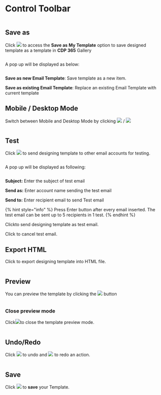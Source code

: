 # Control Toolbar

<figure><img src="../../.gitbook/assets/image (3967).png" alt=""><figcaption></figcaption></figure>

## Save as

Click ![](<../../.gitbook/assets/image (3968).png>) to access the **Save as** **My Template** option to save designed template as a template in **CDP 365** Gallery

<figure><img src="../../.gitbook/assets/image (3970).png" alt=""><figcaption></figcaption></figure>

A pop up will be displayed as below:

<figure><img src="../../.gitbook/assets/image (3971).png" alt=""><figcaption></figcaption></figure>

**Save as new Email Template**: Save template as a new item.

**Save as existing Email Template**: Replace an existing Email Template with current template

## Mobile / Desktop Mode

Switch between Mobile and Desktop Mode by clicking ![](<../../.gitbook/assets/image (1040).png>) / ![](<../../.gitbook/assets/image (2011).png>)

<figure><img src="../../.gitbook/assets/image (3972).png" alt=""><figcaption></figcaption></figure>

## Test

Click ![](<../../.gitbook/assets/image (3973).png>) to send designing template to other email accounts for testing.

<figure><img src="../../.gitbook/assets/image (3974).png" alt=""><figcaption></figcaption></figure>

A pop up will be displayed as following:

<figure><img src="../../.gitbook/assets/image (3975).png" alt=""><figcaption></figcaption></figure>

**Subject:** Enter the subject of test email

**Send as:** Enter account name sending the test email

**Send to:** Enter recipient email to send Test email&#x20;

{% hint style="info" %}
Press Enter button after every email inserted. The test email can be sent up to 5 recipients in 1 test.
{% endhint %}

Click<img src="../../.gitbook/assets/image (3976).png" alt="" data-size="original">to send designing template as test email.

Click <img src="../../.gitbook/assets/image (3977).png" alt="" data-size="original">to cancel test email.



## Export HTML

Click <img src="../../.gitbook/assets/image (3979).png" alt="" data-size="original">to export designing template into HTML file.

<figure><img src="../../.gitbook/assets/image (3978).png" alt=""><figcaption></figcaption></figure>

## Preview

You can preview the template by clicking the ![](<../../.gitbook/assets/image (3981).png>) button

<figure><img src="../../.gitbook/assets/image (3980).png" alt=""><figcaption></figcaption></figure>

### Close preview mode

Click![](<../../.gitbook/assets/image (3983).png>)to close the template preview mode.

<figure><img src="../../.gitbook/assets/image (3982).png" alt=""><figcaption></figcaption></figure>

## Undo/Redo

Click ![](<../../.gitbook/assets/image (1990).png>) to undo and ![](<../../.gitbook/assets/image (1472).png>) to redo an action.

<figure><img src="../../.gitbook/assets/image (3984).png" alt=""><figcaption></figcaption></figure>

## Save

Click ![](<../../.gitbook/assets/image (3968).png>) to **save** your Template.

<figure><img src="../../.gitbook/assets/image (3986).png" alt=""><figcaption></figcaption></figure>
